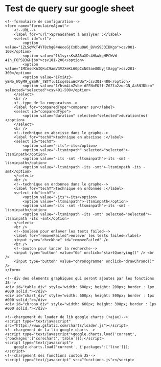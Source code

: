 # Test de query sur google sheet

<html>
<body>

	<!--formulaire de configuration-->
	<form name="formulaireAjout">
		<!--URL-->
		<label for="url">Spreadsheet à analyser :</label>
		<select id="url">
			<option value="1ZLSqWxT4YT8zhg84WeoeGjCxDbuOWO_BVvS9J3IBKgo">csv001-100</option>
			<option value="1k1vyrsKs8A8aXDs4HkwkgHPCWvW-41h_F6PS93GHjbo">csv101-200</option>
			<option value="1MCmsdKAIQKuC9amV3V2XeKL6GpCxNG5aeU0byjt8agg">csv201-300</option>
			<option value="1FxiAz3-yENo_WQyM9_g8m9r_7BTYlu1Isqe5iuWcPUo">csv301-400</option>
			<option value="1Yhsm4LnZvbe-dEENoEKff-Z0Zfa2zu-GN_Aa3NJDbco" selected="selected">csv401-500</option>
		</select>
		<br />
		<!--type de la comparaison-->
		<label for="comparedType">comparer sur</label>
		<select id="comparedType">
			<option value="duration" selected="selected">duration(ms)</option>
		</select>
		<br />
		<!--technique en abscisse dans le graphe-->
		<label for="techX">technique en abscisse :</label>
		<select id="techX">
			<option value="-its">-its</option>
			<option value="-ltsminpath" selected="selected">-ltsminpath</option>
			<option value="-its -smt -ltsminpath">-its -smt -ltsminpath</option>
			<option value="-ltsminpath -its -smt">-ltsminpath -its -smt</option>
		</select>
		<br />
		<!--technique en ordonnee dans le graphe-->
		<label for="techY">technique en ordonnée :</label>
		<select id="techY">
			<option value="-its">-its</option>
			<option value="-ltsminpath">-ltsminpath</option>
			<option value="-its -smt -ltsminpath">-its -smt -ltsminpath</option>
			<option value="-ltsminpath -its -smt" selected="selected">-ltsminpath -its -smt</option>
		</select>
		<br />
		<!--booleen pour enlever les tests failed-->
		<label for="removeFailed">enlever les tests failed</label>
		<input type="checkbox" id="removeFailed" />
		<br />
		<!--bouton pour lancer la recherche-->
		<input type="button" value="Go" onclick="startQuerying()" /> <br />
		<input type="button" value="chronogramme" onclick="drawChrono()" />
	</form>

	<!--div des elements graphiques qui seront ajoutes par les fonctions JS-->
	<div id="table_div" style="width: 600px; height: 200px; border : 1px #000 solid;"></div>
	<div id="chart_div" style="width: 600px; height: 500px; border : 1px #000 solid;"></div>
	<div id="chrono_div" style="width: 600px; height: 300px; border : 1px #000 solid;"></div>
	
	<!--chargement du loader de lib google charts (+ajax)-->
	<script type="text/javascript" src="https://www.gstatic.com/charts/loader.js"></script>
	<!--chargement de la lib google charts-->
	<script type="text/javascript">google.charts.load('current', {'packages':['corechart','table']});</script>
	<script type="text/javascript">
		google.charts.load('current', {'packages':['line']});
	</script>
	<!--chargement des fonctions custom JS-->
	<script type="text/javascript" src="functions.js"></script>

</body>
</html>